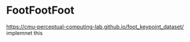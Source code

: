 # FootFootFoot
https://cmu-perceptual-computing-lab.github.io/foot_keypoint_dataset/ implemnet this
